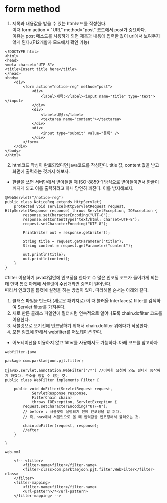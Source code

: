 # form method
1. 제목과 내용값을 받을 수 있는 html코드를 작성한다.  
이때 form action = "URL" method="post" 코드에서 post가 중요하다.  
이유는 post 메소드를 사용하게 되면 제목과 내용에 입력한 값이 url에서 보여주지 않게 된다.(F12개발자 모드에서 확인 가능)
```
<!DOCTYPE html>
<html>
<head>
<meta charset="UTF-8">
<title>Insert title here</title>
</head>
<body>
	<div>
		<form action="notice-reg" method="post">
			<div>
				<label>제목:</label><input name="title" type="text"></input>
			</div>
			<div>
				<label>내용:</label>
				<textarea name="content"></textarea>
			</div>
			<div>
				<input type="submit" value="등록" />
			</div>
		</form>
	</div>
</body>
</html>
```

2. html코드 작성이 완료되었다면 java코드를 작성한다.
title 값, content 값을 받고 화면에 출력하는 것까지 해보자.
+ 한글을 쓰면 서버단에서 받아들일 때 ISO-8859-1 방식으로 받아들이면서 한글이 깨지게 되고 이를 출력하려고 하니 당연히 깨진다. 이를 방지해보자.
```
@WebServlet("/notice-reg")
public class NoticeReg extends HttpServlet{
	protected void service(HttpServletRequest request, HttpServletResponse response) throws ServletException, IOException {
		response.setCharacterEncoding("UTF-8");
		response.setContentType("text/html; charset=UTF-8");
		request.setCharacterEncoding("UTF-8");
		
		PrintWriter out = response.getWriter();
		
		String title = request.getParameter("title");
		String content = request.getParameter("content");
		
		out.println(title);
		out.println(content);
	}
}
```

#filter 이용하기
java파일안에 인코딩을 한다고 수 많은 인코딩 코드가 들어가게 되는데 만약 톰캣 아래에 서블릿이 수십개라면 중복이 일어난다.  
따라서 인코딩을 톰캣에 설정을 하는 방법이 있다.
따라해볼 순서는 아래와 같다.
1. 클래스 파일을 만든다.(새로운 패키지로) 이 때 불러올 Interface로 filter를 검색하여 Servlet filter를 가져온다.
2. 새로 만든 클래스 파일안에 필터처럼 연속적으로 일어나도록 chain.dofilter 코드를 이용한다.
3. 서블릿으로 오기전에 인코딩하기 위해서 chain.dofilter 위에다가 작성한다.
4. 모든 링크에 한해서 webfilter를 어노테이션 한다.
+ 어노테이션을 이용하지 않고 filter를 사용해서도 가능하다. 아래 코드를 참고하자

```
webfilter.java

package com.parktaejoon.pjt.filter;

@javax.servlet.annotation.WebFilter("/*") //어떠한 요청이 와도 필터가 동작하게 하겠다. 주소를 정할 수 있는 것.
public class WebFilter implements Filter {

	public void doFilter(ServletRequest request,
			ServletResponse response,
			FilterChain chain)
			throws IOException, ServletException {
		request.setCharacterEncoding("UTF-8");
		// before : 서블릿이 실행되기 전에 인코딩을 할 꺼다.
		// 즉, was에서 서블릿으로 올 때 입력값을 인코딩해서 불러오는 것.
		
		chain.doFilter(request, response);
		//after
	}

}

```

```
web.xml

	<!-- <filter>
		<filter-name>filter</filter-name>
		<filter-class>com.parktaejoon.pjt.filter.WebFilter</filter-class>
	</filter>
	<filter-mapping>
		<filter-name>filter</filter-name>
		<url-pattern>/*</url-pattern>
	</filter-mapping> -->
```
	
